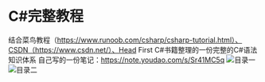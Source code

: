 # C#完整教程
结合菜鸟教程（https://www.runoob.com/csharp/csharp-tutorial.html）、CSDN（https://www.csdn.net/）、Head First C#书籍整理的一份完整的C#语法知识体系
自己写的一份笔记：https://note.youdao.com/s/Sr41MC5q
![目录一](图片链接](https://github.com/150de/CSharp-Complete-body-of-knowledge/blob/main/01.png)https://github.com/150de/CSharp-Complete-body-of-knowledge/blob/main/01.png)
![目录二](图片链接](https://github.com/150de/CSharp-Complete-body-of-knowledge/blob/main/01.png)https://github.com/150de/CSharp-Complete-body-of-knowledge/blob/main/02.png)
